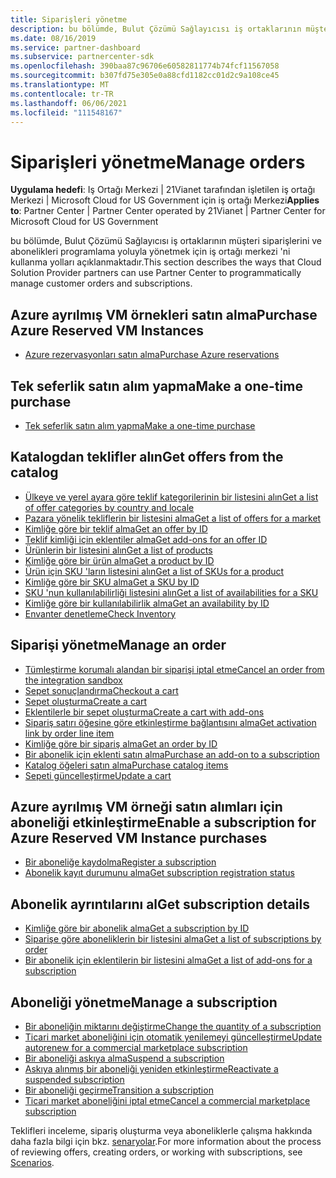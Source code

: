 ```yaml
---
title: Siparişleri yönetme
description: bu bölümde, Bulut Çözümü Sağlayıcısı iş ortaklarının müşteri siparişlerini ve abonelikleri programlama yoluyla yönetmek için iş ortağı merkezini kullanma yolları açıklanmaktadır.
ms.date: 08/16/2019
ms.service: partner-dashboard
ms.subservice: partnercenter-sdk
ms.openlocfilehash: 390baa87c96706e60582811774b74fcf11567058
ms.sourcegitcommit: b307fd75e305e0a88cfd1182cc01d2c9a108ce45
ms.translationtype: MT
ms.contentlocale: tr-TR
ms.lasthandoff: 06/06/2021
ms.locfileid: "111548167"
---
```

# <a name="manage-orders"></a><span data-ttu-id="53837-103">Siparişleri yönetme</span><span class="sxs-lookup"><span data-stu-id="53837-103">Manage orders</span></span>

<span data-ttu-id="53837-104">**Uygulama hedefi**: Iş Ortağı Merkezi | 21Vianet tarafından işletilen iş ortağı Merkezi | Microsoft Cloud for US Government için iş ortağı Merkezi</span><span class="sxs-lookup"><span data-stu-id="53837-104">**Applies to**: Partner Center | Partner Center operated by 21Vianet | Partner Center for Microsoft Cloud for US Government</span></span>

<span data-ttu-id="53837-105">bu bölümde, Bulut Çözümü Sağlayıcısı iş ortaklarının müşteri siparişlerini ve abonelikleri programlama yoluyla yönetmek için iş ortağı merkezi 'ni kullanma yolları açıklanmaktadır.</span><span class="sxs-lookup"><span data-stu-id="53837-105">This section describes the ways that Cloud Solution Provider partners can use Partner Center to programmatically manage customer orders and subscriptions.</span></span>

## <a name="purchase-azure-reserved-vm-instances"></a><span data-ttu-id="53837-106">Azure ayrılmış VM örnekleri satın alma</span><span class="sxs-lookup"><span data-stu-id="53837-106">Purchase Azure Reserved VM Instances</span></span>

- [<span data-ttu-id="53837-107">Azure rezervasyonları satın alma</span><span class="sxs-lookup"><span data-stu-id="53837-107">Purchase Azure reservations</span></span>](purchase-azure-reservations.md)

## <a name="make-a-one-time-purchase"></a><span data-ttu-id="53837-108">Tek seferlik satın alım yapma</span><span class="sxs-lookup"><span data-stu-id="53837-108">Make a one-time purchase</span></span>

- [<span data-ttu-id="53837-109">Tek seferlik satın alım yapma</span><span class="sxs-lookup"><span data-stu-id="53837-109">Make a one-time purchase</span></span>](make-a-one-time-purchase.md)

## <a name="get-offers-from-the-catalog"></a><span data-ttu-id="53837-110">Katalogdan teklifler alın</span><span class="sxs-lookup"><span data-stu-id="53837-110">Get offers from the catalog</span></span>

- [<span data-ttu-id="53837-111">Ülkeye ve yerel ayara göre teklif kategorilerinin bir listesini alın</span><span class="sxs-lookup"><span data-stu-id="53837-111">Get a list of offer categories by country and locale</span></span>](get-a-list-of-offer-categories-by-country-and-locale.md)
- [<span data-ttu-id="53837-112">Pazara yönelik tekliflerin bir listesini alma</span><span class="sxs-lookup"><span data-stu-id="53837-112">Get a list of offers for a market</span></span>](get-a-list-of-offers-for-a-market.md)
- [<span data-ttu-id="53837-113">Kimliğe göre bir teklif alma</span><span class="sxs-lookup"><span data-stu-id="53837-113">Get an offer by ID</span></span>](get-an-offer-by-id.md)
- [<span data-ttu-id="53837-114">Teklif kimliği için eklentiler alma</span><span class="sxs-lookup"><span data-stu-id="53837-114">Get add-ons for an offer ID</span></span>](get-addon-offers-by-offer-id.md)
- [<span data-ttu-id="53837-115">Ürünlerin bir listesini alın</span><span class="sxs-lookup"><span data-stu-id="53837-115">Get a list of products</span></span>](get-a-list-of-products.md)
- [<span data-ttu-id="53837-116">Kimliğe göre bir ürün alma</span><span class="sxs-lookup"><span data-stu-id="53837-116">Get a product by ID</span></span>](get-a-product-by-id.md)
- [<span data-ttu-id="53837-117">Ürün için SKU 'ların listesini alın</span><span class="sxs-lookup"><span data-stu-id="53837-117">Get a list of SKUs for a product</span></span>](get-a-list-of-skus-for-a-product.md)
- [<span data-ttu-id="53837-118">Kimliğe göre bir SKU alma</span><span class="sxs-lookup"><span data-stu-id="53837-118">Get a SKU by ID</span></span>](get-a-sku-by-id.md)
- [<span data-ttu-id="53837-119">SKU 'nun kullanılabilirliği listesini alın</span><span class="sxs-lookup"><span data-stu-id="53837-119">Get a list of availabilities for a SKU</span></span>](get-a-list-of-availabilities-for-a-sku.md)
- [<span data-ttu-id="53837-120">Kimliğe göre bir kullanılabilirlik alma</span><span class="sxs-lookup"><span data-stu-id="53837-120">Get an availability by ID</span></span>](get-an-availability-by-id.md)
- [<span data-ttu-id="53837-121">Envanter denetleme</span><span class="sxs-lookup"><span data-stu-id="53837-121">Check Inventory</span></span>](check-inventory.md)

## <a name="manage-an-order"></a><span data-ttu-id="53837-122">Siparişi yönetme</span><span class="sxs-lookup"><span data-stu-id="53837-122">Manage an order</span></span>

- [<span data-ttu-id="53837-123">Tümleştirme korumalı alandan bir siparişi iptal etme</span><span class="sxs-lookup"><span data-stu-id="53837-123">Cancel an order from the integration sandbox</span></span>](cancel-an-order-from-the-integration-sandbox.md)
- [<span data-ttu-id="53837-124">Sepet sonuçlandırma</span><span class="sxs-lookup"><span data-stu-id="53837-124">Checkout a cart</span></span>](checkout-a-cart.md)
- [<span data-ttu-id="53837-125">Sepet oluşturma</span><span class="sxs-lookup"><span data-stu-id="53837-125">Create a cart</span></span>](create-a-cart.md)
- [<span data-ttu-id="53837-126">Eklentilerle bir sepet oluşturma</span><span class="sxs-lookup"><span data-stu-id="53837-126">Create a cart with add-ons</span></span>](create-a-cart-with-add-ons.md)
- [<span data-ttu-id="53837-127">Sipariş satırı öğesine göre etkinleştirme bağlantısını alma</span><span class="sxs-lookup"><span data-stu-id="53837-127">Get activation link by order line item</span></span>](get-activation-link-by-order-line-item.md)
- [<span data-ttu-id="53837-128">Kimliğe göre bir sipariş alma</span><span class="sxs-lookup"><span data-stu-id="53837-128">Get an order by ID</span></span>](get-an-order-by-id.md)
- [<span data-ttu-id="53837-129">Bir abonelik için eklenti satın alma</span><span class="sxs-lookup"><span data-stu-id="53837-129">Purchase an add-on to a subscription</span></span>](purchase-an-add-on-to-a-subscription.md)
- [<span data-ttu-id="53837-130">Katalog öğeleri satın alma</span><span class="sxs-lookup"><span data-stu-id="53837-130">Purchase catalog items</span></span>](purchase-catalog-items.md)
- [<span data-ttu-id="53837-131">Sepeti güncelleştirme</span><span class="sxs-lookup"><span data-stu-id="53837-131">Update a cart</span></span>](update-a-cart.md)

## <a name="enable-a-subscription-for-azure-reserved-vm-instance-purchases"></a><span data-ttu-id="53837-132">Azure ayrılmış VM örneği satın alımları için aboneliği etkinleştirme</span><span class="sxs-lookup"><span data-stu-id="53837-132">Enable a subscription for Azure Reserved VM Instance purchases</span></span>

- [<span data-ttu-id="53837-133">Bir aboneliğe kaydolma</span><span class="sxs-lookup"><span data-stu-id="53837-133">Register a subscription</span></span>](register-a-subscription.md)
- [<span data-ttu-id="53837-134">Abonelik kayıt durumunu alma</span><span class="sxs-lookup"><span data-stu-id="53837-134">Get subscription registration status</span></span>](get-subscription-registration-status.md)

## <a name="get-subscription-details"></a><span data-ttu-id="53837-135">Abonelik ayrıntılarını al</span><span class="sxs-lookup"><span data-stu-id="53837-135">Get subscription details</span></span>

- [<span data-ttu-id="53837-136">Kimliğe göre bir abonelik alma</span><span class="sxs-lookup"><span data-stu-id="53837-136">Get a subscription by ID</span></span>](get-a-subscription-by-id.md)
- [<span data-ttu-id="53837-137">Siparişe göre aboneliklerin bir listesini alma</span><span class="sxs-lookup"><span data-stu-id="53837-137">Get a list of subscriptions by order</span></span>](get-a-list-of-subscriptions-by-order.md)
- [<span data-ttu-id="53837-138">Bir abonelik için eklentilerin bir listesini alma</span><span class="sxs-lookup"><span data-stu-id="53837-138">Get a list of add-ons for a subscription</span></span>](get-a-list-of-add-ons-for-a-subscription.md)

## <a name="manage-a-subscription"></a><span data-ttu-id="53837-139">Aboneliği yönetme</span><span class="sxs-lookup"><span data-stu-id="53837-139">Manage a subscription</span></span>

- [<span data-ttu-id="53837-140">Bir aboneliğin miktarını değiştirme</span><span class="sxs-lookup"><span data-stu-id="53837-140">Change the quantity of a subscription</span></span>](change-the-quantity-of-a-subscription.md)
- [<span data-ttu-id="53837-141">Ticari market aboneliğini için otomatik yenilemeyi güncelleştirme</span><span class="sxs-lookup"><span data-stu-id="53837-141">Update autorenew for a commercial marketplace subscription</span></span>](update-autorenew-for-an-azure-marketplace-subscription.md)
- [<span data-ttu-id="53837-142">Bir aboneliği askıya alma</span><span class="sxs-lookup"><span data-stu-id="53837-142">Suspend a subscription</span></span>](suspend-a-subscription.md)
- [<span data-ttu-id="53837-143">Askıya alınmış bir aboneliği yeniden etkinleştirme</span><span class="sxs-lookup"><span data-stu-id="53837-143">Reactivate a suspended subscription</span></span>](reactivate-a-suspended-a-subscription.md)
- [<span data-ttu-id="53837-144">Bir aboneliği geçirme</span><span class="sxs-lookup"><span data-stu-id="53837-144">Transition a subscription</span></span>](transition-a-subscription.md)
- [<span data-ttu-id="53837-145">Ticari market aboneliğini iptal etme</span><span class="sxs-lookup"><span data-stu-id="53837-145">Cancel a commercial marketplace subscription</span></span>](cancel-an-azure-marketplace-subscription.md)

<span data-ttu-id="53837-146">Teklifleri inceleme, sipariş oluşturma veya aboneliklerle çalışma hakkında daha fazla bilgi için bkz. [senaryolar](scenarios.md).</span><span class="sxs-lookup"><span data-stu-id="53837-146">For more information about the process of reviewing offers, creating orders, or working with subscriptions, see [Scenarios](scenarios.md).</span></span>
